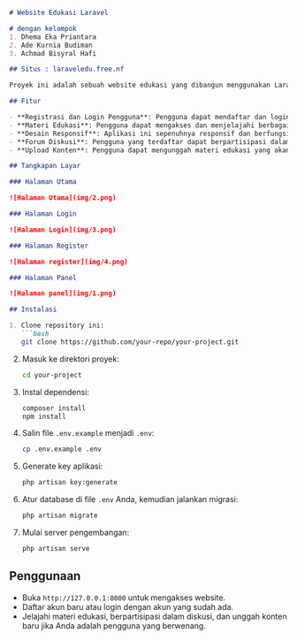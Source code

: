 ```markdown
# Website Edukasi Laravel

# dengan kelompok
1. Dhema Eka Priantara
2. Ade Kurnia Budiman
3. Achmad Bisyral Hafi

## Situs : laraveledu.free.nf

Proyek ini adalah sebuah website edukasi yang dibangun menggunakan Laravel. Platform ini memungkinkan pengguna untuk mendaftar, login, dan mengakses berbagai materi edukasi, termasuk artikel dan konten multimedia. Pengguna juga dapat berpartisipasi dalam diskusi terkait materi edukasi.

## Fitur

- **Registrasi dan Login Pengguna**: Pengguna dapat mendaftar dan login ke platform.
- **Materi Edukasi**: Pengguna dapat mengakses dan menjelajahi berbagai materi edukasi yang dikategorikan berdasarkan topik seperti Laravel, PHP, Python, dan JavaScript.
- **Desain Responsif**: Aplikasi ini sepenuhnya responsif dan berfungsi dengan baik di semua perangkat.
- **Forum Diskusi**: Pengguna yang terdaftar dapat berpartisipasi dalam diskusi untuk setiap materi edukasi.
- **Upload Konten**: Pengguna dapat mengunggah materi edukasi yang akan dipublikasikan setelah disetujui oleh admin.

## Tangkapan Layar

### Halaman Utama

![Halaman Utama](img/2.png)

### Halaman Login

![Halaman Login](img/3.png)

### Halaman Register

![Halaman register](img/4.png)

### Halaman Panel

![Halaman panel](img/1.png)

## Instalasi

1. Clone repository ini:
   ```bash
   git clone https://github.com/your-repo/your-project.git
   ```
2. Masuk ke direktori proyek:
   ```bash
   cd your-project
   ```
3. Instal dependensi:
   ```bash
   composer install
   npm install
   ```
4. Salin file `.env.example` menjadi `.env`:
   ```bash
   cp .env.example .env
   ```
5. Generate key aplikasi:
   ```bash
   php artisan key:generate
   ```
6. Atur database di file `.env` Anda, kemudian jalankan migrasi:
   ```bash
   php artisan migrate
   ```
7. Mulai server pengembangan:
   ```bash
   php artisan serve
   ```

## Penggunaan

- Buka `http://127.0.0.1:8000` untuk mengakses website.
- Daftar akun baru atau login dengan akun yang sudah ada.
- Jelajahi materi edukasi, berpartisipasi dalam diskusi, dan unggah konten baru jika Anda adalah pengguna yang berwenang.

